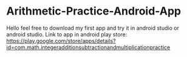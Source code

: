 # Arithmetic-Practice-Android-App
Hello feel free to download my first app and try it in android studio or android studio.
Link to app in android play store:
https://play.google.com/store/apps/details?id=com.math.integeradditionsubtractionandmultiplicationpractice
